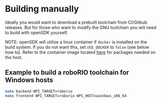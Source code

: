 # Building manually

Ideally you would want to download a prebuilt toolchain from CI/Gitbub releases.
But for those who want to modify the GNU toolchain you will need to build with
openSDK yourself.

NOTE: openSDK will utilize a linux container if `docker` is installed on the
build system. If you do not want this, set `USE_DOCKER` to `false`
(see below how to). Refer to the container image located
[here](https://github.com/wpilibsuite/docker-images/blob/main/opensdk-ubuntu/Dockerfile.20.04)
for packages needed on the host.

## Example to build a roboRIO toolchain for Windows hosts
```sh
make backend WPI_TARGET=roborio
make frontend WPI_TARGET=roborio WPI_HOST=windows_x86_64
```
